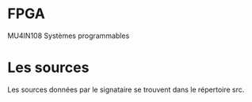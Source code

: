 # FPGA
MU4IN108 Systèmes programmables

# Les sources
Les sources données par le signataire se trouvent dans le répertoire src.
